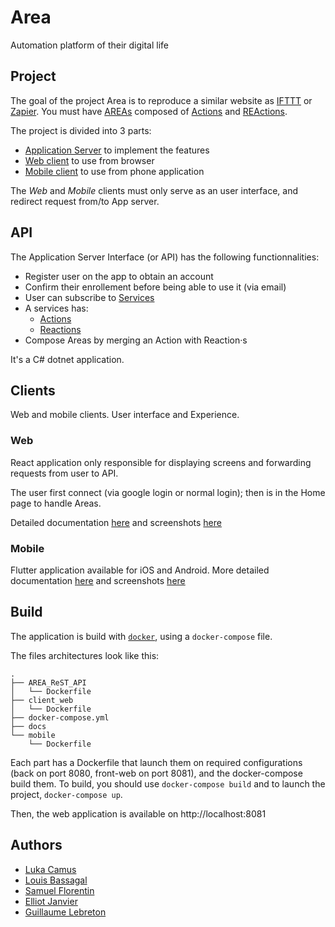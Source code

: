 # Area
Automation platform of their digital life

## Project
The goal of the project Area is to reproduce a similar website as [IFTTT](https://ifttt.com/) or [Zapier](https://zapier.com/).
You must have [AREAs](#Areas) composed of [Actions](#Actions) and [REActions](#reactions).

The project is divided into 3 parts:
* [Application Server](#API) to implement the features
* [Web client](#web) to use from browser
* [Mobile client](#mobile) to use from phone application

The *Web* and *Mobile* clients must only serve as an user interface, and redirect request from/to App server.

## API
The Application Server Interface (or API) has the following functionnalities:
* Register user on the app to obtain an account
* Confirm their enrollement before being able to use it (via email)
* User can subscribe to [Services](#Services)
* A services has:
  * [Actions](#Actions)
  * [Reactions](#Reactions)
* Compose Areas by merging an Action with Reaction·s

It's a C# dotnet application.

## Clients
Web and mobile clients. User interface and Experience.

### Web
React application only responsible for displaying screens and forwarding requests from user to API.

The user first connect (via google login or normal login); then is in the Home page to handle Areas.

Detailed documentation [here](./client_web) and screenshots [here](./docs/ScreenshotsWeb.md)

### Mobile
Flutter application available for iOS and Android.
More detailed documentation [here](./mobile) and screenshots [here](./docs/ScreenshotsMobile.md)

## Build
The application is build with [`docker`](https://docs.docker.com/), using a `docker-compose` file.

The files architectures look like this:
```
.
├── AREA_ReST_API
│   └── Dockerfile
├── client_web
│   └── Dockerfile
├── docker-compose.yml
├── docs
└── mobile
    └── Dockerfile
```
Each part has a Dockerfile that launch them on required configurations (back on port 8080, front-web on port 8081), and the docker-compose build them.
To build, you should use `docker-compose build` and to launch the project, `docker-compose up`.

Then, the web application is available on http://localhost:8081

## Authors
* [Luka Camus](https://github.com/Lukacms)
* [Louis Bassagal](https://github.com/LouisBassagal)
* [Samuel Florentin](https://github.com/SamuelFlorentin)
* [Elliot Janvier](https://github.com/eljanvier2)
* [Guillaume Lebreton](https://github.com/Lebonvieuxgui)
